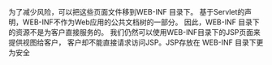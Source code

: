 为了减少风险，可以把这些页面文件移到WEB-INF 目录下。
基于Servlet的声明，WEB-INF不作为Web应用的公共文档树的一部分。
因此，WEB-INF 目录下的资源不是为客户直接服务的。
我们仍然可以使用WEB-INF目录下的JSP页面来提供视图给客户，
客户却不能直接请求访问JSP。JSP存放在 WEB-INF 目录下更为安全